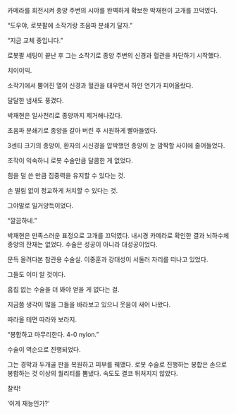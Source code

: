 카메라를 회전시켜 종양 주변의 시야를 완벽하게 확보한 박재현이 고개를 끄덕였다.

“도우야, 로봇팔에 소작기랑 초음파 분쇄기 달자.”

“지금 교체 중입니다.”

로봇팔 세팅이 끝난 후 그는 소작기로 종양 주변의 신경과 혈관을 차단하기 시작했다.

치이이익.

소작기에서 뿜어진 열이 신경과 혈관을 태우면서 하얀 연기가 피어올랐다.

달달한 냄새도 풍겼다.

박재현은 일사천리로 종양까지 제거해나갔다.

초음파 분쇄기로 종양을 갈아 버린 후 시원하게 빨아들였다.

3센티 크기의 종양이, 환자의 시신경을 압박했던 종양이 눈 깜짝할 사이에 줄어들었다.

조작이 익숙하니 로봇 수술만큼 달콤한 게 없었다.

힘을 덜 쓴 만큼 집중력을 유지할 수 있다는 것.

손 떨림 없이 정교하게 처치할 수 있다는 것.

그야말로 일거양득이었다.

“깔끔하네.”

박재현은 만족스러운 표정으로 고개를 끄덕였다. 내시경 카메라로 확인한 결과 뇌하수체 종양의 잔재는 없었다. 수술은 성공이 아니라 대성공이었다.

문득 올려다본 참관용 수술실. 이중훈과 강대성이 서둘러 자리를 떠나고 있었다.

그들도 이미 알 것이다.

흠집 없는 수술을 더 봐야 얻을 게 없다는 걸.

지금쯤 생각이 많을 그들을 바라보고 있으니 웃음이 새어 나왔다.

따라올 테면 따라와 보라지.

“봉합하고 마무리한다. 4-0 nylon.”

수술이 역순으로 진행되었다.

그는 경막과 두개골 판을 복원하고 피부를 꿰맸다. 로봇 수술로 진행하는 봉합은 손으로 봉합하는 것 이상의 퀄리티를 뽐냈다. 속도도 결코 뒤처지지 않았다.

찰칵!

‘이게 재능인가?’
